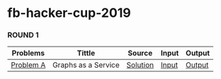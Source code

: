 # fb-hacker-cup-2019

### ROUND 1

|  Problems  | Tittle | Source | Input | Output|
| ---------- | ------ | ------ | ----- | ----- |
| [Problem A](https://www.facebook.com/codingcompetitions/hacker-cup/2019/round-1/problems/A) | Graphs as a Service | [Solution](https://github.com/juliehub/fb-hacker-cup-2019/blob/master/fb_hackercup_2019_problemA_graphs_as_a_service.py) |[Input](https://github.com/juliehub/fb-hacker-cup-2019/blob/master/graphs_as_a_service.in) | [Output](https://github.com/juliehub/fb-hacker-cup-2019/blob/master/graphs_as_a_service.out)




